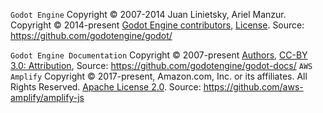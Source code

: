 `Godot Engine` Copyright &copy; 2007-2014 Juan Linietsky, Ariel Manzur. Copyright &copy; 2014-present [Godot Engine contributors](https://github.com/godotengine/godot/blob/master/AUTHORS.md), [License](https://github.com/godotengine/godot/blob/master/LICENSE.txt). Source: https://github.com/godotengine/godot/

`Godot Engine Documentation` Copyright &copy; 2007-present [Authors](https://github.com/godotengine/godot-docs/blob/master/AUTHORS.md), [CC-BY 3.0: Attribution](http://creativecommons.org/licenses/by/3.0/), Source: https://github.com/godotengine/godot-docs/
`AWS Amplify` Copyright &copy; 2017-present, Amazon.com, Inc. or its affiliates. All Rights Reserved. [Apache License 2.0](https://github.com/aws-amplify/amplify-js/blob/main/LICENSE). Source: https://github.com/aws-amplify/amplify-js